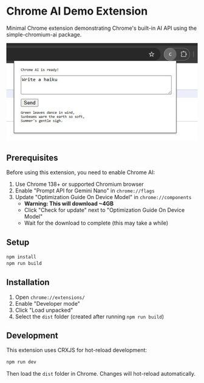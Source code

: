 # Chrome AI Demo Extension

Minimal Chrome extension demonstrating Chrome's built-in AI API using the simple-chromium-ai package.

![Chrome AI Demo Extension](../images/chrome_ai_demo.jpg)

## Prerequisites

Before using this extension, you need to enable Chrome AI:

1. Use Chrome 138+ or supported Chromium browser
2. Enable "Prompt API for Gemini Nano" in `chrome://flags`
3. Update "Optimization Guide On Device Model" in `chrome://components` 
   - **Warning: This will download ~4GB**
   - Click "Check for update" next to "Optimization Guide On Device Model"
   - Wait for the download to complete (this may take a while)

## Setup

```bash
npm install
npm run build
```

## Installation

1. Open `chrome://extensions/`
2. Enable "Developer mode"
3. Click "Load unpacked"
4. Select the `dist` folder (created after running `npm run build`)

## Development

This extension uses CRXJS for hot-reload development:

```bash
npm run dev
```

Then load the `dist` folder in Chrome. Changes will hot-reload automatically.